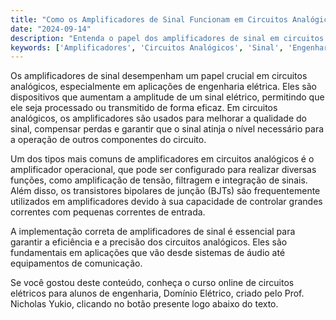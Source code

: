 ```yaml
---
title: "Como os Amplificadores de Sinal Funcionam em Circuitos Analógicos?"
date: "2024-09-14"
description: "Entenda o papel dos amplificadores de sinal em circuitos analógicos e sua importância na engenharia elétrica."
keywords: ['Amplificadores', 'Circuitos Analógicos', 'Sinal', 'Engenharia Elétrica']
---
```


Os amplificadores de sinal desempenham um papel crucial em circuitos analógicos, especialmente em aplicações de engenharia elétrica. Eles são dispositivos que aumentam a amplitude de um sinal elétrico, permitindo que ele seja processado ou transmitido de forma eficaz. Em circuitos analógicos, os amplificadores são usados para melhorar a qualidade do sinal, compensar perdas e garantir que o sinal atinja o nível necessário para a operação de outros componentes do circuito.

Um dos tipos mais comuns de amplificadores em circuitos analógicos é o amplificador operacional, que pode ser configurado para realizar diversas funções, como amplificação de tensão, filtragem e integração de sinais. Além disso, os transistores bipolares de junção (BJTs) são frequentemente utilizados em amplificadores devido à sua capacidade de controlar grandes correntes com pequenas correntes de entrada.

A implementação correta de amplificadores de sinal é essencial para garantir a eficiência e a precisão dos circuitos analógicos. Eles são fundamentais em aplicações que vão desde sistemas de áudio até equipamentos de comunicação.

Se você gostou deste conteúdo, conheça o curso online de circuitos elétricos para alunos de engenharia, Domínio Elétrico, criado pelo Prof. Nicholas Yukio, clicando no botão presente logo abaixo do texto.